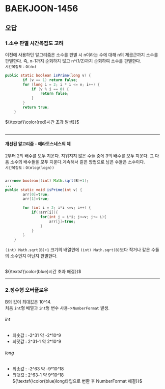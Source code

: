 # BAEKJOON-1456
## 오답
### 1.소수 판별 시간복잡도 고려
이전에 사용하던 알고리즘은 소수를 판별 시 n이라는 수에 대해 n의 제곱근까지 소수를 판별한다. 즉, n-1까지 순회하지 않고 n^(1/2)까지 순회하여 소수를 판별한다.<br/>
`시간복잡도` : `O(√n)`<br/>
```java
public static boolean isPrime(long v) {
        if (v == 1) return false;
        for (long i = 2; i * i <= v; i++) {
            if (v % i == 0) {
                return false;
            }
        }
        return true;
    }
```
${\textsf{\color{red}시간 초과 발생}}$
<br/>
<br/>
<hr>

#### 개선된 알고리즘 - 에라토스네스의 체
2부터 2의 배수를 모두 지운다. 지워지지 않은 수들 중에 3의 배수를 모두 지운다. 그 다음 소수의 배수들을 모두 지운다.계속해서 같은 방법으로 남은 수들은 소수이다.<br/>
`시간복잡도` : `O(nlog(logn))`

```java

arr=new boolean[(int) Math.sqrt(B)+1];
...
public static void isPrime(int v) {
        arr[0]=true;
        arr[1]=true;

        for (int i = 2; i*i <=v; i++) {
            if(!arr[i]){
                for(int j = i*i; j<=v; j+= i){
                    arr[j]=true;
                }
            }
        }
    }
```
`(int) Math.sqrt(B)+1` 크기의 배열안에 `(int) Math.sqrt(B)`보다 작거나 같은 수들의 소수인지 아닌지 판별한다.<br/>
<br/>

${\textsf{\color{blue}시간 초과 해결}}$
<br/>
<hr/>

### 2.정수형 오버플로우
B의 값이 최대값은 10^14.<br/>
처음 `int`형 배열과 `int`형 변수 사용->`NumberFormat` 발생.
###### int
* 최솟값 : -2^31  약 -2*10^9
* 최댓값 : 2^31-1  약 2*10^9

###### long
* 최솟값 : -2^63  약 -9*10^18
* 최댓값 : 2^63-1  약 9*10^18<br/>
${\textsf{\color{blue}long타입으로 변환 후 NumberFormat 해결}}$
